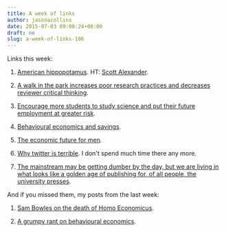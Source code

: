 ```yaml
---
title: A week of links
author: jasonacollins
date: 2015-07-03 09:00:24+00:00
draft: no
slug: a-week-of-links-106
---
```


Links this week:
	
  1. [American hippopotamus](https://read.atavist.com/american-hippopotamus). HT: [Scott Alexander](https://twitter.com/slatestarcodex).

	
  2. [A walk in the park increases poor research practices and decreases reviewer critical thinking](http://neuroconscience.com/2015/06/30/a-walk-in-the-park-increases-poor-research-practices-and-decreases-reviewer-critical-thinking/).

	
  3. [Encourage more students to study science and put their future employment at greater risk](http://grattan.edu.au/news/stem-the-wasteful-write-offs/).

	
  4. [Behavioural economics and savings](http://timharford.com/2015/06/the-psychology-of-saving/).

	
  5. [The economic future for men](http://marginalrevolution.com/marginalrevolution/2015/06/is-there-economic-hope-for-men.html).

	
  6. [Why twitter is terrible](http://theweek.com/articles/562716/why-twitter-terrible). I don't spend much time there any more.

	
  7. [The mainstream may be getting dumber by the day, but we are living in what looks like a golden age of publishing for, of all people, the university presses](http://www.theguardian.com/books/2015/jun/26/is-there-a-crisis-in-high-calibre-non-fiction-publishing-sam-leith).

And if you missed them, my posts from the last week:

  1. [Sam Bowles on the death of Homo Economicus](https://jasoncollins.blog/sam-bowles-on-the-death-of-homo-economicus/).

	
  2. [A grumpy rant on behavioural economics](https://jasoncollins.blog/a-grumpy-take-on-behavioural-economics/).


